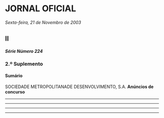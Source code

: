 # JORNAL OFICIAL

###### Sexta-feira, 21 de Novembro de 2003

## II

##### Série Número 224

### **2.º Suplemento**

#### **Sumário**

SOCIEDADE METROPOLITANADE DESENVOLVIMENTO, S.A.
**Anúncios de concurso**




---



---



---



---
